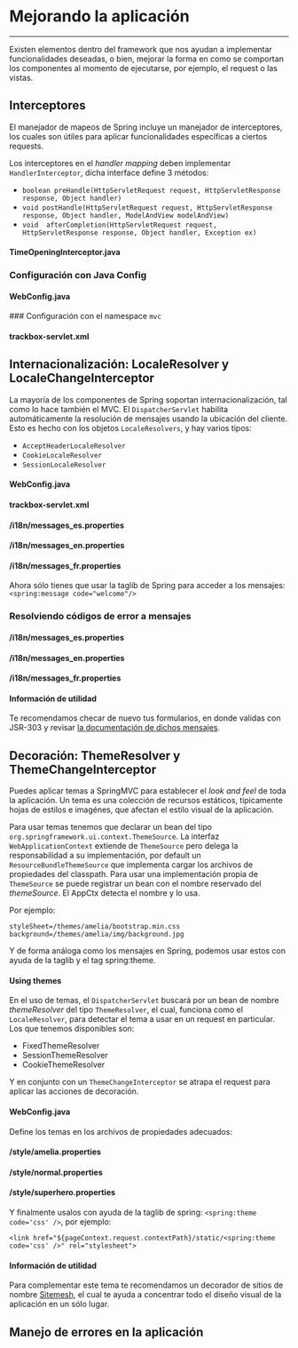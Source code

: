 # Mejorando la aplicación

------

Existen elementos dentro del framework que nos ayudan a implementar funcionalidades deseadas, o bien, mejorar la forma en como se comportan los componentes al momento de ejecutarse, por ejemplo, el request o las vistas.

## Interceptores

El manejador de mapeos de Spring incluye un manejador de interceptores, los cuales son útiles para aplicar funcionalidades específicas a ciertos requests.

Los interceptores en el _handler mapping_ deben implementar `HandlerInterceptor`, dicha interface define 3 métodos:

* `boolean preHandle(HttpServletRequest request, HttpServletResponse response, Object handler)`
* `void postHandle(HttpServletRequest request, HttpServletResponse response, Object handler, ModelAndView modelAndView)`
* `void  afterCompletion(HttpServletRequest request, HttpServletResponse response, Object handler, Exception ex)`

<div class="row">
  <div class="col-md-12">
    <h4><i class="icon-code"></i> TimeOpeningInterceptor.java</h4>
    <script type="syntaxhighlighter" class="brush: java;"><![CDATA[
  package com.makingdevs.practica12;

import java.util.Calendar;

import javax.servlet.http.HttpServletRequest;
import javax.servlet.http.HttpServletResponse;

import org.apache.commons.logging.Log;
import org.apache.commons.logging.LogFactory;
import org.springframework.web.servlet.HandlerInterceptor;
import org.springframework.web.servlet.ModelAndView;

public class TimeOpeningInterceptor implements HandlerInterceptor {

  private Log log = LogFactory.getLog(TimeOpeningInterceptor.class);
  private int openingTime = 0;
  private int closingTime = 50;

  @Override
  public boolean preHandle(HttpServletRequest request, HttpServletResponse response, Object handler) throws Exception {
    log.debug("preHandle()");
    log.debug(request);
    log.debug(response);
    log.debug(handler);
    Calendar cal = Calendar.getInstance();
    int hour = cal.get(Calendar.SECOND);
    if (openingTime <= hour && hour < closingTime) {
      return true;
    } else {
      response.sendRedirect("http://makingdevs.com");
      return false;
    }
  }

  @Override
  public void postHandle(HttpServletRequest request, HttpServletResponse response, Object handler,
      ModelAndView modelAndView) throws Exception {
    log.debug("postHandle()");
    log.debug(request);
    log.debug(response);
    log.debug(handler);
    log.debug(modelAndView);
  }

  @Override
  public void afterCompletion(HttpServletRequest request, HttpServletResponse response, Object handler, Exception ex)
      throws Exception {
    log.debug("afterCompletion()");
    log.debug(request);
    log.debug(response);
    log.debug(handler);
    log.debug(ex);
  }

}
    ]]></script>
  </div> 
</div>


### Configuración con Java Config

<div class="row">
  <div class="col-md-12">
    <h4><i class="icon-code"></i> WebConfig.java</h4>
    <script type="syntaxhighlighter" class="brush: java;"><![CDATA[
@Configuration
@EnableWebMvc
@ComponentScan(basePackages = { "com.makingdevs.practica7", "com.makingdevs.practica4", "com.makingdevs.practica5",
    "com.makingdevs.practica6", "com.makingdevs.practica9", "com.makingdevs.practica10", "com.makingdevs.practica11" })
public class WebConfig extends WebMvcConfigurerAdapter {
  
  @Override
  public void addInterceptors(InterceptorRegistry registry) {
    registry.addInterceptor(new TimeOpeningInterceptor());
  }

  // Mor configuration

}
    ]]></script>
  </div> 
</div>

### Configuración con el namespace `mvc`

<div class="row">
  <div class="col-md-12">
    <h4><i class="icon-code"></i> trackbox-servlet.xml</h4>
    <script type="syntaxhighlighter" class="brush: xml;"><![CDATA[
<mvc:interceptors>
  <bean class="com.makingdevs.practica12.TimeOpeningInterceptor" />
</mvc:interceptors>
    ]]></script>
  </div> 
</div>

## Internacionalización: LocaleResolver y LocaleChangeInterceptor

La mayoría de los componentes de Spring soportan internacionalización, tal como lo hace también el MVC. El `DispatcherServlet` habilita automáticamente la resolución de mensajes usando la ubicación del cliente. Esto es hecho con los objetos `LocaleResolvers`, y hay varios tipos:

* `AcceptHeaderLocaleResolver`
* `CookieLocaleResolver`
* `SessionLocaleResolver`

<div class="row">
  <div class="col-md-12">
    <h4><i class="icon-code"></i> WebConfig.java</h4>
    <script type="syntaxhighlighter" class="brush: java;"><![CDATA[
@Configuration
@EnableWebMvc
@ComponentScan(basePackages = { "com.makingdevs.practica7", "com.makingdevs.practica4", "com.makingdevs.practica5",
    "com.makingdevs.practica6", "com.makingdevs.practica9", "com.makingdevs.practica10", "com.makingdevs.practica11" })
public class WebConfig extends WebMvcConfigurerAdapter {
  
  @Bean
  public MessageSource messageSource(){
    // Hey ma! Look...
    // http://docs.spring.io/spring/docs/4.0.0.RELEASE/javadoc-api/org/springframework/context/support/ReloadableResourceBundleMessageSource.html
    ReloadableResourceBundleMessageSource ms = new ReloadableResourceBundleMessageSource();
    ms.setBasenames("classpath:/i18n/messages");
    //ms.setDefaultEncoding("UTF-8");
    return ms;
  }
  
  @Bean
  public LocaleResolver localeResolver(){
    SessionLocaleResolver localeResolver = new SessionLocaleResolver();
    localeResolver.setDefaultLocale(new Locale("es"));
    return localeResolver;
  }
  
  @Override
  public void addInterceptors(InterceptorRegistry registry) {
    LocaleChangeInterceptor localeInterceptor = new LocaleChangeInterceptor();
    localeInterceptor.setParamName("lang");
    registry.addInterceptor(new TimeOpeningInterceptor());
    registry.addInterceptor(localeInterceptor).addPathPatterns("/");
  }

  // More beans definition
}
    ]]></script>
  </div> 
</div>

<div class="row">
  <div class="col-md-12">
    <h4><i class="icon-code"></i> trackbox-servlet.xml</h4>
    <script type="syntaxhighlighter" class="brush: xml;"><![CDATA[
<bean id="messageSource"
  class="org.springframework.context.support.ReloadableResourceBundleMessageSource">
  <property name="basename" value="classpath:/i18n/messages" />
</bean>

<bean id="localeResolver"
    class="org.springframework.web.servlet.i18n.SessionLocaleResolver">
    <property name="defaultLocale" value="en"/>
</bean>

<mvc:interceptors>
  <bean class="com.makingdevs.practica12.TimeOpeningInterceptor" />
  <mvc:interceptor>
    <mvc:mapping path="/*" />
    <bean class="org.springframework.web.servlet.i18n.LocaleChangeInterceptor">
      <property name="paramName" value="lang" />
    </bean>
  </mvc:interceptor>
</mvc:interceptors>
    ]]></script>
  </div> 
</div>

<div class="row">
  <div class="col-md-4">
    <h4><i class="icon-code"></i> /i18n/messages_es.properties</h4>
    <script type="syntaxhighlighter" class="brush: plain;"><![CDATA[
home=Inicio
about=Acerca de... 
contact=Contáctanos
welcome=Bienvenido a tu entrenamiento!
    ]]></script>
  </div> 
  <div class="col-md-4">
    <h4><i class="icon-code"></i> /i18n/messages_en.properties</h4>
    <script type="syntaxhighlighter" class="brush: plain;"><![CDATA[
home=Home
about=About us
contact=Contact us
welcome=Welcome to your training!
    ]]></script>
  </div> 
  <div class="col-md-4">
    <h4><i class="icon-code"></i> /i18n/messages_fr.properties</h4>
    <script type="syntaxhighlighter" class="brush: plain;"><![CDATA[
home=Maison
about=à propos de nous 
contact=contactez-nous
welcome=Bienvenue dans votre formation!
    ]]></script>
  </div> 
</div>

Ahora sólo tienes que usar la taglib de Spring para acceder a los mensajes: `<spring:message code="welcome"/>`

### Resolviendo códigos de error a mensajes

<div class="row">
  <div class="col-md-4">
    <h4><i class="icon-code"></i> /i18n/messages_es.properties</h4>
    <script type="syntaxhighlighter" class="brush: plain;"><![CDATA[
home=Inicio
about=Acerca de... 
contact=Contáctanos
welcome=Bienvenido a tu entrenamiento!
name.empty=El nombre es requerido
codename.empty=El código no puede ser vacío
codename.toolong=El nombre código es muy largo
typeMismatch.java.util.Date=El formato de la fecha es incorrecto
    ]]></script>
  </div> 
  <div class="col-md-4">
    <h4><i class="icon-code"></i> /i18n/messages_en.properties</h4>
    <script type="syntaxhighlighter" class="brush: plain;"><![CDATA[
home=Home
about=About us
contact=Contact us
welcome=Welcome to your training!
name.empty=Name required
codename.empty=Code name is required too
codename.toolong=Code Name so long, too long
typeMismatch.java.util.Date=The date is malformed
    ]]></script>
  </div> 
  <div class="col-md-4">
    <h4><i class="icon-code"></i> /i18n/messages_fr.properties</h4>
    <script type="syntaxhighlighter" class="brush: plain;"><![CDATA[
home=Maison
about=à propos de nous 
contact=contactez-nous
welcome=Bienvenue dans votre formation!
name.empty=nom nécessaire
codename.empty=Nom de code est nécessaire aussi
codename.toolong=Nom de code si longtemps, trop longtemps
typeMismatch.java.util.Date=La date est incorrect
    ]]></script>
  </div> 
</div>

<div class="bs-callout bs-callout-info">
<h4><i class="icon-coffee"></i> Información de utilidad</h4>
  <p>
    Te recomendamos checar de nuevo tus formularios, en donde validas con JSR-303 y revisar <a href="http://beanvalidation.org/1.0/spec/#standard-resolver-messages">la documentación de dichos mensajes</a>.
  </p>
</div>

## Decoración: ThemeResolver y ThemeChangeInterceptor

Puedes aplicar temas a SpringMVC para establecer el _look and feel_ de toda la aplicación. Un tema es una colección de recursos estáticos, tipicamente hojas de estilos e imagénes, que afectan el estilo visual de la aplicación.

Para usar temas tenemos que declarar un bean del tipo `org.springframework.ui.context.ThemeSource`. La interfaz `WebApplicationContext` extiende de `ThemeSource` pero delega la responsabilidad a su implementación, por default un `ResourceBundleThemeSource` que implementa cargar los archivos de propiedades del classpath. Para usar una implementación propia de `ThemeSource` se puede registrar un bean con el nombre reservado del _themeSource_. El AppCtx detecta el nombre y lo usa.

Por ejemplo:

```
styleSheet=/themes/amelia/bootstrap.min.css
background=/themes/amelia/img/background.jpg
```

Y de forma análoga como los mensajes en Spring, podemos usar estos con ayuda de la taglib y el tag spring:theme.

<div class="row">
  <div class="col-md-12">
    <h4><i class="icon-code"></i> Using themes</h4>
    <script type="syntaxhighlighter" class="brush: xml;"><![CDATA[
<%@ taglib prefix="spring" uri="http://www.springframework.org/tags"%>
<html>
<head>
  <link rel="stylesheet" href="<spring:theme code=styleSheet/>" type="text/css"/>
</head>
<body style="background=<spring:theme code=background/>">
...
</body>
</html>
    ]]></script>
  </div> 
</div>

En el uso de temas, el `DispatcherServlet` buscará por un bean de nombre _themeResolver_ del tipo `ThemeResolver`, el cual, funciona como el `LocaleResolver`, para detectar el tema a usar en un request en particular. Los que tenemos disponibles son:

* FixedThemeResolver
* SessionThemeResolver
* CookieThemeResolver

Y en conjunto con un `ThemeChangeInterceptor` se atrapa el request para aplicar las acciones de decoración.

<div class="row">
  <div class="col-md-12">
    <h4><i class="icon-code"></i> WebConfig.java</h4>
    <script type="syntaxhighlighter" class="brush: java;"><![CDATA[
  @Bean
  public ThemeResolver themeResolver(){
    SessionThemeResolver themeResolver = new SessionThemeResolver();
    themeResolver.setDefaultThemeName("style.normal");
    return themeResolver;
  }

  @Override
  public void addInterceptors(InterceptorRegistry registry) {
    LocaleChangeInterceptor localeInterceptor = new LocaleChangeInterceptor();
    localeInterceptor.setParamName("lang");
    ThemeChangeInterceptor themeInterceptor = new ThemeChangeInterceptor();
    themeInterceptor.setParamName("theme");
    registry.addInterceptor(new TimeOpeningInterceptor());
    registry.addInterceptor(localeInterceptor).addPathPatterns("/");
    registry.addInterceptor(themeInterceptor).addPathPatterns("/");
  }
    ]]></script>
  </div> 
</div>

Define los temas en los archivos de propiedades adecuados:

<div class="row">
  <div class="col-md-4">
    <h4><i class="icon-code"></i> /style/amelia.properties</h4>
    <script type="syntaxhighlighter" class="brush: plain;"><![CDATA[
css=bootstrap/dist/css/amelia.bootstrap.min.css
    ]]></script>
  </div> 
  <div class="col-md-4">
    <h4><i class="icon-code"></i> /style/normal.properties</h4>
    <script type="syntaxhighlighter" class="brush: plain;"><![CDATA[
css=bootstrap/dist/css/bootstrap.min.css
    ]]></script>
  </div> 
  <div class="col-md-4">
    <h4><i class="icon-code"></i> /style/superhero.properties</h4>
    <script type="syntaxhighlighter" class="brush: plain;"><![CDATA[
css=bootstrap/dist/css/superhero.bootstrap.min.css
    ]]></script>
  </div> 
</div>

Y finalmente usalos con ayuda de la taglib de spring: `<spring:theme code='css' />`, por ejemplo:

`<link href="${pageContext.request.contextPath}/static/<spring:theme code='css' />" rel="stylesheet">`

<div class="bs-callout bs-callout-info">
<h4><i class="icon-coffee"></i> Información de utilidad</h4>
  <p>
    Para complementar este tema te recomendamos un decorador de sitios de nombre <a href="http://wiki.sitemesh.org/wiki/display/sitemesh/Home">Sitemesh</a>, el cual te ayuda a concentrar todo el diseño visual de la aplicación en un sólo lugar.
  </p>
</div>

## Manejo de errores en la aplicación

